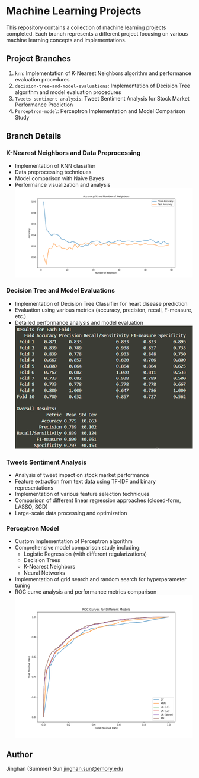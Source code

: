 # Machine Learning Projects

This repository contains a collection of machine learning projects completed. Each branch represents a different project focusing on various machine learning concepts and implementations.

## Project Branches

1. `knn`: Implementation of K-Nearest Neighbors algorithm and performance evaluation procedures
2. `decision-tree-and-model-evaluations`: Implementation of Decision Tree algorithm and model evaluation procedures
3. `Tweets sentiment analysis`: Tweet Sentiment Analysis for Stock Market Performance Prediction
4. `Perceptron-model`: Perceptron Implementation and Model Comparison Study

## Branch Details

### K-Nearest Neighbors and Data Preprocessing
- Implementation of KNN classifier
- Data preprocessing techniques
- Model comparison with Naive Bayes
- Performance visualization and analysis
![KNN Performance Sample](KNN-Implementation/accuracy_plot.png)

### Decision Tree and Model Evaluations
- Implementation of Decision Tree Classifier for heart disease prediction
- Evaluation using various metrics (accuracy, precision, recall, F-measure, etc.)
- Detailed performance analysis and model evaluation
![Decision Tree Performance Sample](DecisionTree-Implementation/performance-summary.png)

### Tweets Sentiment Analysis
- Analysis of tweet impact on stock market performance
- Feature extraction from text data using TF-IDF and binary representations
- Implementation of various feature selection techniques
- Comparison of different linear regression approaches (closed-form, LASSO, SGD)
- Large-scale data processing and optimization

### Perceptron Model
- Custom implementation of Perceptron algorithm
- Comprehensive model comparison study including:
  - Logistic Regression (with different regularizations)
  - Decision Trees
  - K-Nearest Neighbors
  - Neural Networks
- Implementation of grid search and random search for hyperparameter tuning
- ROC curve analysis and performance metrics comparison
![roc curve](perceptron-model/roc.png)


## Author

Jinghan (Summer) Sun 
jinghan.sun@emory.edu

